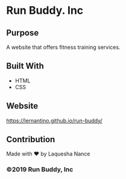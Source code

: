 # Run Buddy. Inc

## Purpose
A website that offers fitness training services.

## Built With
* HTML
* CSS

## Website
https://lernantino.github.io/run-buddy/

## Contribution
Made with ❤️ by Laquesha Nance

### ©️2019 Run Buddy, Inc 
